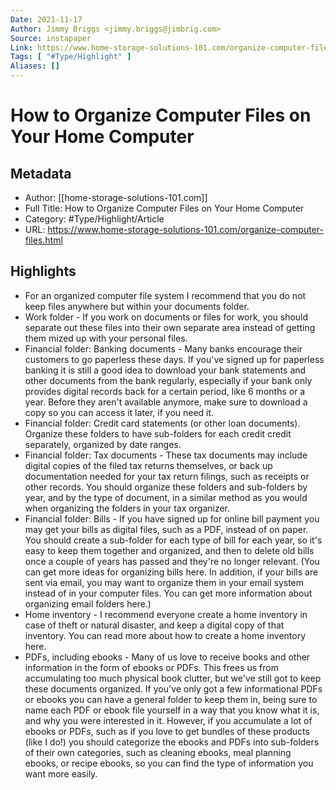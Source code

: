```yaml
---
Date: 2021-11-17
Author: Jimmy Briggs <jimmy.briggs@jimbrig.com>
Source: instapaper
Link: https://www.home-storage-solutions-101.com/organize-computer-files.html
Tags: [ "#Type/Highlight" ]
Aliases: []
---
```

# How to Organize Computer Files on Your Home Computer

## Metadata
- Author: [[home-storage-solutions-101.com]]
- Full Title: How to Organize Computer Files on Your Home Computer
- Category: #Type/Highlight/Article
- URL: https://www.home-storage-solutions-101.com/organize-computer-files.html

## Highlights
- For an organized computer file system I recommend that you do not keep files anywhere but within your documents folder.
- Work folder - If you work on documents or files for work, you should separate out these files into their own separate area instead of getting them mized up with your personal files.
- Financial folder: Banking documents - Many banks encourage their customers to go paperless these days. If you've signed up for paperless banking it is still a good idea to download your bank statements and other documents from the bank regularly, especially if your bank only provides digital records back for a certain period, like 6 months or a year. Before they aren't available anymore, make sure to download a copy so you can access it later, if you need it.
- Financial folder: Credit card statements (or other loan documents). Organize these folders to have sub-folders for each credit credit separately, organized by date ranges.
- Financial folder: Tax documents - These tax documents may include digital copies of the filed tax returns themselves, or back up documentation needed for your tax return filings, such as receipts or other records. You should organize these folders and sub-folders by year, and by the type of document, in a similar method as you would when organizing the folders in your tax organizer.
- Financial folder: Bills - If you have signed up for online bill payment you may get your bills as digital files, such as a PDF, instead of on paper. You should create a sub-folder for each type of bill for each year, so it's easy to keep them together and organized, and then to delete old bills once a couple of years has passed and they're no longer relevant. (You can get more ideas for organizing bills here. In addition, if your bills are sent via email, you may want to organize them in your email system instead of in your computer files. You can get more information about organizing email folders here.)
- Home inventory - I recommend everyone create a home inventory in case of theft or natural disaster, and keep a digital copy of that inventory. You can read more about how to create a home inventory here.
- PDFs, including ebooks - Many of us love to receive books and other information in the form of ebooks or PDFs. This frees us from accumulating too much physical book clutter, but we've still got to keep these documents organized. If you've only got a few informational PDFs or ebooks you can have a general folder to keep them in, being sure to name each PDF or ebook file yourself in a way that you know what it is, and why you were interested in it. However, if you accumulate a lot of ebooks or PDFs, such as if you love to get bundles of these products (like I do!) you should categorize the ebooks and PDFs into sub-folders of their own categories, such as cleaning ebooks, meal planning ebooks, or recipe ebooks, so you can find the type of information you want more easily.
